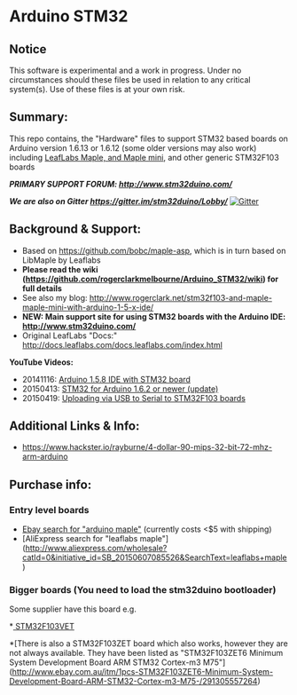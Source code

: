 Arduino STM32  
=============  

## Notice

This software is experimental and a work in progress.
Under no circumstances should these files be used in relation to any critical system(s).
Use of these files is at your own risk.


## Summary:  
This repo contains, the "Hardware" files to support STM32 based boards on Arduino version 1.6.13 or 1.6.12 (some older versions may also work)  including [LeafLabs Maple, and Maple mini](http://www.leaflabs.com/about-maple/), and other generic STM32F103 boards  

***PRIMARY SUPPORT FORUM: http://www.stm32duino.com/***

***We are also on Gitter https://gitter.im/stm32duino/Lobby/***
[![Gitter](https://badges.gitter.im/Join%20Chat.svg)](https://gitter.im/stm32duino/Lobby?utm_source=badge&utm_medium=badge&utm_campaign=pr-badge&utm_content=badge)

## Background & Support:  
* Based on https://github.com/bobc/maple-asp, which is in turn based on LibMaple by Leaflabs  
* **Please read the wiki (https://github.com/rogerclarkmelbourne/Arduino_STM32/wiki) for full details**
* See also my blog: http://www.rogerclark.net/stm32f103-and-maple-maple-mini-with-arduino-1-5-x-ide/  
* **NEW: Main support site for using STM32 boards with the Arduino IDE: http://www.stm32duino.com/**  
* Original LeafLabs "Docs:" http://docs.leaflabs.com/docs.leaflabs.com/index.html


**YouTube Videos:** 
* 20141116: [Arduino 1.5.8 IDE with STM32 board](https://www.youtube.com/watch?v=-zwGnytGT8M)
* 20150413: [STM32 for Arduino 1.6.2 or newer (update)](https://www.youtube.com/watch?v=TePglhSkghg)
* 20150419: [Uploading via USB to Serial to STM32F103 boards](https://www.youtube.com/watch?v=G_RF0a0hrak)

## Additional Links & Info:  
* https://www.hackster.io/rayburne/4-dollar-90-mips-32-bit-72-mhz-arm-arduino  

## Purchase info:  
### Entry level boards

* [Ebay search for "arduino maple"](http://www.ebay.com/sch/i.html?_from=R40&_sacat=0&LH_BIN=1&_nkw=arduino+maple&_sop=15) (currently costs <$5 with shipping)
* [AliExpress search for "leaflabs maple"] (http://www.aliexpress.com/wholesale?catId=0&initiative_id=SB_20150607085526&SearchText=leaflabs+maple)

### Bigger boards (You need to load the stm32duino bootloader)

Some supplier have this board e.g.

*[ STM32F103VET ](http://www.ebay.com.au/itm/1PCS-STM32F103VET6-ARM-STM32-Minimum-System-Development-Board-Arduino-M77-/301433302819)

*[There is also a STM32F103ZET board which also works, however they are not always available. They have been listed as "STM32F103ZET6 Minimum System Development Board ARM STM32 Cortex-m3 M75"]
(http://www.ebay.com.au/itm/1pcs-STM32F103ZET6-Minimum-System-Development-Board-ARM-STM32-Cortex-m3-M75-/291305557264)

